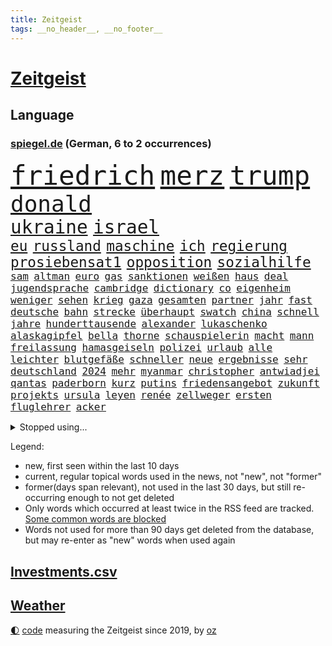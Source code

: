 ```yaml
---
title: Zeitgeist
tags: __no_header__, __no_footer__
---
```


# [Zeitgeist](https://oliz.io/zeitgeist/)

## Language

<h3><a href="https://www.spiegel.de" target="_blank">spiegel.de</a> (German, 6 to 2 occurrences)</h3>
<p style="font-family:monospace">
<span style="font-size:32pt"><a href="news_links.html#friedrich" class="current">friedrich</a></span>
<span style="font-size:32pt"><a href="news_links.html#merz" class="current">merz</a></span>
<span style="font-size:32pt"><a href="news_links.html#trump" class="current">trump</a></span>
<br>
<span style="font-size:27pt"><a href="news_links.html#donald" class="current">donald</a></span>
<br>
<span style="font-size:22pt"><a href="news_links.html#ukraine" class="current">ukraine</a></span>
<span style="font-size:22pt"><a href="news_links.html#israel" class="current">israel</a></span>
<br>
<span style="font-size:17pt"><a href="news_links.html#eu" class="current">eu</a></span>
<span style="font-size:17pt"><a href="news_links.html#russland" class="current">russland</a></span>
<span style="font-size:17pt"><a href="news_links.html#maschine" class="current">maschine</a></span>
<span style="font-size:17pt"><a href="news_links.html#ich" class="current">ich</a></span>
<span style="font-size:17pt"><a href="news_links.html#regierung" class="current">regierung</a></span>
<span style="font-size:17pt"><a href="news_links.html#prosiebensat1" class="current">prosiebensat1</a></span>
<span style="font-size:17pt"><a href="news_links.html#opposition" class="current">opposition</a></span>
<span style="font-size:17pt"><a href="news_links.html#sozialhilfe" class="new">sozialhilfe</a></span>
<br>
<span style="font-size:12pt"><a href="news_links.html#sam" class="current">sam</a></span>
<span style="font-size:12pt"><a href="news_links.html#altman" class="current">altman</a></span>
<span style="font-size:12pt"><a href="news_links.html#euro" class="current">euro</a></span>
<span style="font-size:12pt"><a href="news_links.html#gas" class="current">gas</a></span>
<span style="font-size:12pt"><a href="news_links.html#sanktionen" class="current">sanktionen</a></span>
<span style="font-size:12pt"><a href="news_links.html#weißen" class="current">weißen</a></span>
<span style="font-size:12pt"><a href="news_links.html#haus" class="current">haus</a></span>
<span style="font-size:12pt"><a href="news_links.html#deal" class="current">deal</a></span>
<span style="font-size:12pt"><a href="news_links.html#jugendsprache" class="new">jugendsprache</a></span>
<span style="font-size:12pt"><a href="news_links.html#cambridge" class="current">cambridge</a></span>
<span style="font-size:12pt"><a href="news_links.html#dictionary" class="new">dictionary</a></span>
<span style="font-size:12pt"><a href="news_links.html#co" class="current">co</a></span>
<span style="font-size:12pt"><a href="news_links.html#eigenheim" class="current">eigenheim</a></span>
<span style="font-size:12pt"><a href="news_links.html#weniger" class="current">weniger</a></span>
<span style="font-size:12pt"><a href="news_links.html#sehen" class="current">sehen</a></span>
<span style="font-size:12pt"><a href="news_links.html#krieg" class="current">krieg</a></span>
<span style="font-size:12pt"><a href="news_links.html#gaza" class="current">gaza</a></span>
<span style="font-size:12pt"><a href="news_links.html#gesamten" class="current">gesamten</a></span>
<span style="font-size:12pt"><a href="news_links.html#partner" class="current">partner</a></span>
<span style="font-size:12pt"><a href="news_links.html#jahr" class="current">jahr</a></span>
<span style="font-size:12pt"><a href="news_links.html#fast" class="current">fast</a></span>
<span style="font-size:12pt"><a href="news_links.html#deutsche" class="current">deutsche</a></span>
<span style="font-size:12pt"><a href="news_links.html#bahn" class="current">bahn</a></span>
<span style="font-size:12pt"><a href="news_links.html#strecke" class="current">strecke</a></span>
<span style="font-size:12pt"><a href="news_links.html#überhaupt" class="current">überhaupt</a></span>
<span style="font-size:12pt"><a href="news_links.html#swatch" class="current">swatch</a></span>
<span style="font-size:12pt"><a href="news_links.html#china" class="current">china</a></span>
<span style="font-size:12pt"><a href="news_links.html#schnell" class="current">schnell</a></span>
<span style="font-size:12pt"><a href="news_links.html#jahre" class="current">jahre</a></span>
<span style="font-size:12pt"><a href="news_links.html#hunderttausende" class="current">hunderttausende</a></span>
<span style="font-size:12pt"><a href="news_links.html#alexander" class="current">alexander</a></span>
<span style="font-size:12pt"><a href="news_links.html#lukaschenko" class="current">lukaschenko</a></span>
<span style="font-size:12pt"><a href="news_links.html#alaskagipfel" class="new">alaskagipfel</a></span>
<span style="font-size:12pt"><a href="news_links.html#bella" class="new">bella</a></span>
<span style="font-size:12pt"><a href="news_links.html#thorne" class="new">thorne</a></span>
<span style="font-size:12pt"><a href="news_links.html#schauspielerin" class="current">schauspielerin</a></span>
<span style="font-size:12pt"><a href="news_links.html#macht" class="current">macht</a></span>
<span style="font-size:12pt"><a href="news_links.html#mann" class="current">mann</a></span>
<span style="font-size:12pt"><a href="news_links.html#freilassung" class="current">freilassung</a></span>
<span style="font-size:12pt"><a href="news_links.html#hamasgeiseln" class="new">hamasgeiseln</a></span>
<span style="font-size:12pt"><a href="news_links.html#polizei" class="current">polizei</a></span>
<span style="font-size:12pt"><a href="news_links.html#urlaub" class="current">urlaub</a></span>
<span style="font-size:12pt"><a href="news_links.html#alle" class="current">alle</a></span>
<span style="font-size:12pt"><a href="news_links.html#leichter" class="current">leichter</a></span>
<span style="font-size:12pt"><a href="news_links.html#blutgefäße" class="new">blutgefäße</a></span>
<span style="font-size:12pt"><a href="news_links.html#schneller" class="current">schneller</a></span>
<span style="font-size:12pt"><a href="news_links.html#neue" class="current">neue</a></span>
<span style="font-size:12pt"><a href="news_links.html#ergebnisse" class="current">ergebnisse</a></span>
<span style="font-size:12pt"><a href="news_links.html#sehr" class="current">sehr</a></span>
<span style="font-size:12pt"><a href="news_links.html#deutschland" class="current">deutschland</a></span>
<span style="font-size:12pt"><a href="news_links.html#2024" class="current">2024</a></span>
<span style="font-size:12pt"><a href="news_links.html#mehr" class="current">mehr</a></span>
<span style="font-size:12pt"><a href="news_links.html#myanmar" class="current">myanmar</a></span>
<span style="font-size:12pt"><a href="news_links.html#christopher" class="current">christopher</a></span>
<span style="font-size:12pt"><a href="news_links.html#antwiadjei" class="new">antwiadjei</a></span>
<span style="font-size:12pt"><a href="news_links.html#qantas" class="new">qantas</a></span>
<span style="font-size:12pt"><a href="news_links.html#paderborn" class="current">paderborn</a></span>
<span style="font-size:12pt"><a href="news_links.html#kurz" class="current">kurz</a></span>
<span style="font-size:12pt"><a href="news_links.html#putins" class="current">putins</a></span>
<span style="font-size:12pt"><a href="news_links.html#friedensangebot" class="new">friedensangebot</a></span>
<span style="font-size:12pt"><a href="news_links.html#zukunft" class="current">zukunft</a></span>
<span style="font-size:12pt"><a href="news_links.html#projekts" class="new">projekts</a></span>
<span style="font-size:12pt"><a href="news_links.html#ursula" class="current">ursula</a></span>
<span style="font-size:12pt"><a href="news_links.html#leyen" class="current">leyen</a></span>
<span style="font-size:12pt"><a href="news_links.html#renée" class="current">renée</a></span>
<span style="font-size:12pt"><a href="news_links.html#zellweger" class="new">zellweger</a></span>
<span style="font-size:12pt"><a href="news_links.html#ersten" class="current">ersten</a></span>
<span style="font-size:12pt"><a href="news_links.html#fluglehrer" class="new">fluglehrer</a></span>
<span style="font-size:12pt"><a href="news_links.html#acker" class="new">acker</a></span>
</p>
<details>
<summary>Stopped using...</summary>
<p class="former" style="font-size:12pt">
chinesischen(1761) londoner(1760) 2019(1759) großes(1759) neuseeland(1759) trauer(1759) erdoğan(1758) hinaus(1758) leer(1758) leverkusen(1758) november(1758) rest(1758) schatten(1758) arsenal(1756) ausschreitungen(1756) generalsekretär(1756) hört(1756) klagen(1756) unabhängige(1756) bedrohung(1755) lindner(1755) vergewaltigt(1755) bücher(1754) erzielt(1754) explosion(1754) lebt(1754) islamischen(1753) kündigte(1753) nominiert(1753) regt(1753) sturm(1753) zurzeit(1753) österreichische(1753) 24(1752) dementiert(1752) kommission(1752) rote(1752) steigenden(1752) volkswagen(1752) befreien(1751) debakel(1751) tests(1751) franziskus(1750) leichen(1750) nationalmannschaft(1750) nummer(1750) san(1750) spanischen(1750) versuchte(1750) zeichnet(1750) bloß(1749) üben(1749) überlebt(1749) gereist(1748) langer(1748) superstar(1748) wohnhaus(1748) erinnern(1747) geschossen(1747) kämpfer(1747) radikale(1747) schuss(1747) absage(1746) jüngere(1746) reißt(1746) voll(1746) claudia(1745) schwierige(1745) wies(1745) großbritanniens(1744) porsche(1743) enden(1742) fußballprofi(1742) olympische(1742) polnische(1741) senkt(1741) eigentümer(1740) starker(1740) betrifft(1738) gesehen(1738) kooperation(1738) großem(1735) offenbart(1734) trug(1734) hafen(1730) münster(1730) real(1726) koalitionspartner(1720) gruppen(1718) olympia(1718) bewegt(1715) herausforderung(1711) lehrkräfte(1710) kontert(1708) entspannt(1704) teuren(1702) rakete(1699) rache(1696) sachen(1678) milliardär(1639) strecken(1589) fachkräftemangel(1504) seither(1498) truppe(1493) zerstörte(1492) kilogramm(1481) kuriose(1454) 20000(1453) fifa(1418) regierungschefin(1387) euländer(1357) hochzeit(1307) ben(1301) verkündete(1296) gelöst(1245) günstige(1221) wiederaufbau(1213) regieren(1185) suchte(1166) kenia(1164) kai(1163) galten(1147) andrew(1142) neustart(1133) eautos(1124) 16jähriger(1122) nennen(1120) digitale(1117) landwirtschaft(1115) durchs(1088) ernährung(1061) kollege(1044) kompliziert(1040) irland(1037) parolen(1025) ignoriert(1019) aussichten(995) 4(984) verbindungen(975) 47(970) nannte(940) erfolgreiche(931) verschleppt(906) rostock(886) rio(881) zogen(880) z(871) handelte(869) gen(866) asylpolitik(860) errichten(858) umsetzen(857) unterschiede(856) drohte(836) härtere(836) getrieben(820) versteckt(819) vergeltung(818) berühmtesten(815) schief(815) genießen(807) 9(798) beruft(797) budget(784) steve(770) schweigt(764) auflösung(759) stockt(753) spdchef(747) militärisch(737) bewaffnete(734) geflohen(733) lady(725) unerwartet(722) dich(718) wirbel(714) verkehrsunfall(710) suv(696) vertreiben(695) gewechselt(692) qualifikation(681) strafgerichtshof(671) zusammengestoßen(664) 2035(656) kundgebung(652) beteiligung(644) damaskus(644) reagierten(642) dokument(638) positioniert(636) lustig(635) rafah(635) club(633) schlaf(632) attraktiver(631) bereiten(631) empfehlungen(623) gespalten(617) ryan(607) ließe(606) tränen(606) kontrolliert(604) verspätung(604) simon(589) unwahrscheinlich(587) grundgesetz(585) toni(576) huthis(574) nicole(574) begegnen(573) huthimiliz(573) temu(573) niemals(563) rast(559) spannend(558) anhörung(548) prallte(547) shein(540) pferd(537) verbotene(535) angeordnet(534) sportlichen(526) kehl(525) sechste(521) klärt(518) 17jähriger(517) schätzt(517) fair(516) mitspieler(514) lüge(513) flüchtlingen(500) bomben(499) boxen(497) bodo(493) porträt(493) ausprobiert(487) 20jähriger(485) carlsen(485) studien(481) tennisspielerin(480) therapie(479) heimatland(478) wohngebiet(477) fußballbund(475) gerne(474) bereut(467) akteure(466) technischen(462) vorstellung(462) kontrollen(460) depression(459) weltgrößten(459) rechtsstreit(455) rafael(454) erdgas(449) leitete(448) 28jährige(446) 46(446) anlegen(446) begeisterung(441) bilden(440) gewachsen(440) rutschen(434) m(430) reynolds(430) robin(430) einsam(419) klimawandels(419) psychologie(416) trümmern(415) einrichtungen(402) günstig(400) gemeinsames(398) jemanden(396) spürbar(396) bekamen(394) gefühlen(387) menschlichen(385) auftritten(383) erkrankungen(383) entsprechenden(378) atlantik(376) trauma(376) merken(375) verbracht(374) feind(372) sparprogramm(371) bundestags(369) samsung(366) nicolas(365) jemen(360) metropolen(360) sitzung(360) 81(358) schau(357) sechsten(357) bach(356) gestaltet(356) michelle(356) kalifornischen(350) vermeidet(349) dax(348) grönland(348) zustimmung(346) abbau(343) arbeitsplätze(343) vergangen(341) verweis(341) wolf(341) kapital(339) frauenrechte(337) sahen(337) container(335) gelangt(335) filialen(334) absender(331) allgemeine(331) baku(330) parallelen(330) austritt(326) 55(323) geschenke(323) recherchen(323) pflichten(321) verrückte(321) 98(320) sekunde(315) fünftel(311) ausgehen(310) kriegs(307) rockstar(307) dunkle(306) pelicot(306) australischen(303) vogel(303) trendsport(298) laufenden(296) ausgeliefert(292) aufarbeitung(290) trends(290) eingelegt(288) ukrainepolitik(288) klimaaktivistin(287) zusätzlich(286) führungskräfte(282) holocaustüberlebende(281) pink(279) göttingen(278) bürgern(274) strafzöllen(274) einflussnahme(272) flutkatastrophe(272) gemeinsamer(271) gesänge(271) gerhard(270) islamischer(270) beliebter(268) rwe(267) unfällen(267) 37jährige(266) fragwürdigen(266) kliniken(266) pyrotechnik(266) ikone(265) wehrpflicht(265) vermieter(262) zufriedenheit(262) ausstellung(261) bürgerkriegsland(260) dienste(260) kurden(260) 14jährige(259) kurdische(259) berücksichtigt(258) gerast(256) beliebte(255) krankheiten(253) dobrindt(252) end(252) gewannen(252) installieren(251) ussenat(249) wehtun(249) vermuten(248) antritt(245) antiken(244) unglücks(243) energiekrise(241) lobbyisten(240) begehrt(238) termine(238) vergangenes(237) arbeitslos(236) einsatzes(236) wecken(236) mobilität(235) raketenangriffe(235) wohnungsbau(235) besonderer(233) vereinigte(233) genügend(230) schwebt(229) fbichef(228) gegenmaßnahmen(228) palliativarzt(228) fußballklubs(227) sorgerecht(227) angekündigten(226) rätselhafte(226) 170(225) brian(225) nervt(225) günstiges(224) kannten(224) tränengas(224) beamter(223) konkurrent(223) rassistisches(223) rockband(223) faire(222) niederzulegen(221) werner(221) sanktionspaket(219) dreh(218) trailer(218) zielte(217) längsten(216) praktischen(216) bauern(215) geleitet(214) pfarrer(214) british(213) dankbar(213) entzieht(213) verlockend(212) atomkraft(209) staunen(209) tauschen(209) vorsorge(209) grünes(208) tatverdacht(208) wonach(208) schärfere(207) baubranche(206) inhalt(206) woanders(206) radwege(205) kichatbot(204) veränderung(204) gastbeitrag(203) baustellen(202) juristische(201) luka(201) regierte(201) treu(201) adler(200) mittelpunkt(200) freier(199) bestens(198) predigt(198) sechzigerjahren(198) feuerwehrleute(197) festen(196) drama(195) gleichstellung(195) rbb(195) veränderungen(194) johanna(193) sängers(193) rentenversicherung(192) thüringischen(192) w(192) ältester(192) erneuerung(191) regisseurin(191) überzogen(190) gentleman(189) routine(189) 6000(187) profifußball(186) rivale(184) hadern(183) gerichtsurteil(182) patricia(182) dunkel(181) geflogen(181) wirtschaftlich(181) usamerikanerin(180) linkenpolitiker(179) spitzen(179) ungültig(179) überraschungserfolg(178) gedenkfeier(177) handelspartner(177) afghanen(176) bischof(176) boulevardzeitung(176) zollkrieg(176) agent(175) gewissen(175) misstrauensvotum(175) pädokriminelle(175) spiels(175) gerückt(174) nationalspielerin(174) autismus(173) schaible(173) stephan(172) biopic(171) 13jähriger(170) dankt(170) erfreut(170) markiert(170) barcelonas(169) schusswechsel(169) boomer(168) sand(168) trage(167) winkel(167) entscheidender(166) raketenangriff(166) roy(166) verfügt(166) definieren(163) großaufgebot(163) usamerikanischen(163) moderner(162) verteilen(161) aktuelles(160) hohem(160) utah(160) intendant(159) rechtfertigt(158) landesweit(157) staatspräsident(157) emotional(156) 70000(155) verbrachte(155) zolldrohungen(155) 31jährige(154) billigware(154) gescheiterter(154) mitnehmen(154) zimmermann(154) ramelow(153) watch(151) vergleiche(150) onlinehändler(149) supreme(149) fressen(148) shows(148) ausrichten(147) legalen(147) bischöfe(146) geschlechtern(146) kommilitonen(145) lahav(145) shapira(145) swinton(145) tilda(145) tribüne(144) 88(143) spdpolitikerin(142) attraktiv(141) erschaffen(141) ärmsten(141) 1975(140) freigang(140) fällig(140) narren(140) pkk(140) lorenz(139) umgesiedelt(139) widerstands(138) anteilnahme(136) erdbeeren(136) extremisten(136) moralische(135) südlichen(135) arbeiterpartei(134) mathieu(134) agenten(133) amann(133) melanie(133) rostocker(133) zerschlagung(133) big(132) formiert(132) lwiw(132) monster(132) regierungsbündnis(131) regierungskoalition(130) tragische(130) zunutze(130) angetrieben(129) argumentiert(129) großbaustelle(129) carlo(128) freundlichkeit(128) hinten(128) selenskyjs(128) belastungen(127) christine(127) schwerpunkte(127) elektrische(126) schuf(125) ernten(124) euparlament(124) kriegsfall(124) übersteht(124) bruce(123) gekippt(123) machtmissbrauch(123) sportart(123) szenarien(123) zeitungen(122) etat(121) klassische(121) schossen(121) parat(120) schwanger(120) blödsinn(119) flieht(119) florenz(119) anfällig(118) namens(118) wehrmacht(118) schiffs(117) israeli(116) linkspartei(116) vorlage(116) ancelotti(115) jordan(115) stiehlt(115) bahnfahren(114) nachhaltigkeit(114) nordfrankreich(114) 23jähriger(113) tatverdächtig(113) alexandria(112) höherer(112) milliardensumme(112) stocken(112) adolescence(111) neuzulassungen(111) präsidentschaftskandidaten(111) usexporte(111) jungs(110) nationalfeiertag(110) nukleare(110) unglaublich(110) verleiht(109) verschwundenen(109) zufriedener(109) komplette(108) lava(108) verarbeiten(108) wütenden(108) exfrau(107) tshirt(107) dj(106) ertappt(106) gebilligt(106) kommissionspräsidentin(106) weltberühmt(105) bevölkerungsschutz(104) niedersächsischen(104) olympique(104) flossen(103) superheld(103) surfen(103) verheiratet(103) lukrativen(102) sechsjähriger(102) bieber(101) liege(101) tätigkeit(101) endspiel(100) schwäbischen(100) ultrarechte(100) völkerrechtler(100) schalten(99) veruntreuung(99) ansprüche(98) europaparlament(98) kampfansage(98) ungemütlich(98) abgehalten(97) expremier(97) puppe(97) bernard(96) besitzen(96) bezweifelt(96) einschreiten(96) thematisiert(96) datenbank(95) gegenseitig(95) legendäre(95) ligue(95) misstrauen(95) zurückschlagen(95) mad(94) quote(94) weicht(94) durchfall(93) bergab(92) menschenleben(92) residenz(92) 110(91) aufwendig(91) barbie(91) fantastischen(91) isst(91) poel(91) trotzte(91) absichten(90) angezählt(90) anleitung(90) meeresbewohner(90) trinkflasche(90) vereinbarungen(90) foundation(89) kahl(89) lästig(89) reisenden(89) bistum(88) gladbach(88) kerl(88) quereinsteiger(88) stadtbücherei(88) zollverhandlungen(88) entfremdet(87) oldenburg(87) sony(87) unvollendeten(87) witz(87) geheimtreffen(86) jersey(86) louisa(86) nebenkläger(86) techgiganten(86) achterbahn(85) durchhalten(85) eröffnen(85) fit(85) rein(85) singh(85) beten(84) lindern(84) schwiegertochter(84) sohnes(84) sprengte(84) traditionsklub(84) anrufe(83) auszubremsen(83) rechtsausschuss(83) topfavorit(83) verbleib(83) überzeugte(83) brustkrebs(82) meldeten(82) sendeplatz(82) special(82) verunsicherte(82) vorjahressieger(82) 3500(81) angegriffene(81) natalie(81) 68(80) fernsehmoderatorin(80) geschassten(80) gittern(80) lehramtsstudium(80) linienrichter(80) lockte(80) shelton(80) verdeckte(80) zeremonie(80) bereisen(79) fahrern(79) spuckt(79) auskennen(78) betreffen(78) mitgliedern(78) randale(78) zöllner(78) 20jährige(77) aggressiver(77) gefallene(77) lola(77) religiösen(77) tierrechtler(77) toxisch(77) untereinander(77) wichtigster(77) österreicher(77) meinungen(76) ostchinesischen(76) übergriffigen(76) bedankt(75) bochums(75) dankeschön(75) endlosen(75) kindesmissbrauch(75) lamine(75) packt(75) wasserversorgung(75) yamal(75) 18jährigen(74) bühnen(74) lösten(74) nordengland(74) rückennummer(74) rückläufig(74) trösten(74) faltbare(73) geräten(73) jahrzehnt(73) sturmböen(73) talente(73) toleranz(73) vorsprechen(73) 19jährigen(72) angreiferin(72) ausgehungert(72) erklärungen(72) poulsen(72) spdkandidatin(72) yussuf(72) 175(71) ansage(71) doppelten(71) modi(71) promis(71) unternimmt(71) verschwörungserzählungen(71) besuchern(70) betrunkenen(70) drohnenangriffen(70) francis(70) swyrydenko(70) durchbrechen(69) western(69) bekanntheit(68) eindrücklich(68) evamaria(68) kigeneriertes(68) krisengebieten(68) prescht(68) regionalverkehr(68) zuflucht(68) 300000(67) abc(67) atomkraftwerke(67) jüngster(67) legend(67) unverzüglich(67) übersah(67) erbrechen(66) falschbehauptungen(66) fleiß(66) maischberger(66) vereinswechsel(66) vorsätzlich(66) wahrnimmt(66) kivideos(65) konsulat(65) 140(64) atommächte(64) auslandsressorts(64) ausweg(64) brückeneinsturz(64) enormem(64) gewalttätigen(64) planet(64) schrift(64) sexuellem(64) teamchef(64) till(64) brugger(63) cduinnenminister(63) hazel(63) klara(63) mohammed(63) comey(62) existenz(62) geplagt(62) huang(62) klingbeils(62) konto(62) landschaft(62) langjähriger(62) louis(62) maß(62) nvidiachef(62) harmonie(61) profiteure(61) rückwärts(61) zeitfahren(61) zeitraum(61) araghchi(60) eindhoven(60) formate(60) kerle(60) kundendaten(60) prorussischen(60) sparpläne(60) unglaubliche(60) welterbestätte(60) erfüllt(59) lebensjahr(59) berlinneukölln(58) bundestagsvizepräsident(58) ernsthafte(58) feingefühl(58) fußballtrainer(58) iw(58) p(58) polizeikräfte(58) popband(58) schuldenberg(58) wertet(58) auschwitz(57) bag(57) bedrohungslage(57) bereitete(57) daxkonzern(57) hochtaunuskreis(57) kronberg(57) sommeroffensive(57) sorgerechtsstreit(57) uber(57) verivox(57) zurückschicken(57) gefangene(56) hochzeitsgäste(56) irren(56) kiste(56) kristen(56) starkoch(56) tournee(56) vicky(56) vilnius(56) zuge(56) absprachen(55) cessna(55) claus(55) großkonzerne(55) schwänzen(55) tierrechtsaktivisten(55) warst(55) wochenbett(55) überspringt(55) abgezogen(54) drittstaaten(54) einhegen(54) gestochen(54) anthropic(53) arbeitsklima(53) dickinson(53) entwürfe(53) wiederentdeckt(53) zolldrohung(53) 360(52) accessoire(52) befürworten(52) brexit(52) entstanden(52) flügel(52) mehrjähriger(52) nadal(52) ausschließlich(51) elektronisches(51) gegend(51) neutral(51) stießen(51) chelsea(50) humanitarian(50) lächeln(50) olympiasieger(50) überstanden(50) afdabgeordneten(49) beschädigte(49) bomb(49) busters(49) chefermittlerin(49) energieverbrauch(49) ohr(49) orchestrierte(49) parole(49) besitzerin(48) durchgeführt(48) elternpaar(48) johan(48) untreue(48) widerstände(48) wuchsen(48) 1300(47) absicht(47) ac(47) flutwarnung(47) objekt(47) suizidversuch(47) tragisch(47) aufschlagen(46) bachlauf(46) ekstase(46) enttäuschte(46) hetzerischen(46) huber(46) mitgebracht(46) nationaltorhüterin(46) niedergang(46) nötigung(46) zukommen(46) ausgiebig(45) gewartet(45) mahnung(45) reisfelder(45) charmeoffensive(44) coronazeit(44) euwaren(44) extrainer(44) guyana(44) katastrophengebiet(44) mietpreisbremse(44) primär(44) schriftstellerin(44) seltenes(44) absurden(43) clint(43) connie(43) finanzieller(43) großmanöver(43) iaea(43) importaufschläge(43) rechtskonservative(43) verschüttet(43) wählte(43) 600000(42) burnout(42) kursierten(42) leuchtturms(42) militärgütern(42) weitverbreitet(42) 2010(41) errichtet(41) festlegen(41) konsole(41) mitarbeitende(41) scharmützel(41) tennisspieler(41) zukünftig(41) anstelle(40) drogenboss(40) gestohlenes(40) gravierende(40) marseille(40) schuhen(40) schuldgefühle(40) medizinisches(39) nüchtern(39) ruhiger(39) rückgabe(39) sbu(39) sparmaßnahmen(39) dogg(38) erntehelfer(38) feminismus(38) iga(38) iron(38) parlamentspräsidentin(38) snoop(38) substanz(38) verkehren(38) zugspitze(38) zurückfordern(38) świątek(38) camping(37) digitalsteuer(37) druckmittel(37) lena(37) maskenermittlerin(37) millionenstadt(37) nächstem(37) operiert(37) lokale(36) luxusleben(36) mühle(36) rentnerinnen(36) subventionen(36) umkehr(36) vermieten(36) alfons(35) empathie(35) innenpolitischen(35) jahrzehntelange(35) monatlich(35) schuhbeck(35) voneinander(35) weltpolitik(35) ästhetik(35) kontroverse(34) limitiert(34) süddeutsche(34) versäumnis(34) ahmedabad(33) strände(33) westukraine(33) babyboomer(32) erschreckend(32) fündig(32) polnischer(32) zapfsäule(32) zugreisen(32) india(31) schlammschlacht(31) schwarzarbeit(31) usverteidigungsministerium(31) guido(30) göttinger(30) schädlich(30) flüchen(29) generalsanierung(29) piltz(29) tennisstar(29) dreistesten(28) einwohnern(28) ferne(28) goldener(28) schwedens(28) werbelüge(28) windbeutel(28) airindiaabsturz(27) erzwingen(27) imperium(27) maxim(27) pool(27) unterwandern(27) zuwachs(27) israelirankrieg(26) potter(26) topmodel(26) avignon(25) bundesstaates(25) ehud(25) euabgeordnete(25) work(25) geisteswissenschaftler(24) hinweg(24) lópez(24) mittels(24) regenbogenflaggen(24) sirenen(24) steuersenkungen(24) todkranken(24) atombehörde(23) geldanlage(23) gewaltsame(23) heiße(23) legendärer(23) schmitz(23) vorwurfs(23) bundeswehrlkw(22) erstrundenaus(22) krankenschwester(22) 1900(21) badestellen(21) bevorzugt(21) defekt(21) dog(21) gujarat(21) infektionen(21) kontern(21) saisonarbeiter(21) unicef(21) abhören(20) betrugsvorwürfe(20) entlastet(20) feiernder(20) hotelrechnung(20) kuba(20) medizinische(20) pokern(20) altbundeskanzler(19) bauten(19) berufe(19) bühl(19) chatgruppe(19) flaschen(19) frachtschiff(19) heulen(19) hungernde(19) lieferte(19) wundersame(19) damaliger(18) eiskalt(18) kloster(18) verwandeln(18) vorbildlich(18) westens(18) bergtour(17) bisweilen(17) caren(17) hochschulgruppe(17) steigender(17) stromsteuer(17) transport(17) verfassungswidrig(17) berücksichtigen(16) bob(16) verhinderten(16) vylan(16) 2031(15) auslieferung(15) betteln(15) dunham(15) flammt(15) much(15) too(15) verspäten(15) anita(14) innenpolitik(14) jahrhunderte(14) kopfhörer(14) nationalelf(14) vorreiter(14) defekts(13) herrschen(13) invasive(13) lachgas(13) teleskop(13) wilden(13) zusetzt(13) österreicherin(13) 42(12) hierher(12) kindererziehung(12) kreuzfahrtschiffen(12) schleichenden(12) verachtet(12) bedrohe(11) etappen(11) fiasko(11) kitechnik(11) kombinieren(11) prozessauftakt(11) turnieren(11) unipräsident(11) verfassungsrichterin(11) verteilaktion(11)
</p>
</details>
<p>Legend:
<ul>
<li><span class="new">new</span>, first seen within the last 10 days</li>
<li><span class="current">current</span>, regular topical words used in the news, not "new", not "former"</li>
<li><span class="former">former(days span relevant)</span>, not used in the last 30 days, but still re-occurring enough to not get deleted</li>
<li>Only words which occurred at least twice in the RSS feed are tracked. <a href="language/filters.py">Some common words are blocked</a></li>
<li>Words not used for more than 90 days get deleted from the database, but may re-enter as "new" words when used again</li>
</ul>
</p>

## [Investments](investments.html)[.csv](investments.csv)

## [Weather](weather.html)

<footer>
<a href="javascript:toggleTheme()" class="nav">🌓</a>
<a href="https://github.com/ooz/zeitgeist">code</a> measuring the Zeitgeist since 2019, by <a href="https://oliz.io">oz</a>
</footer>
